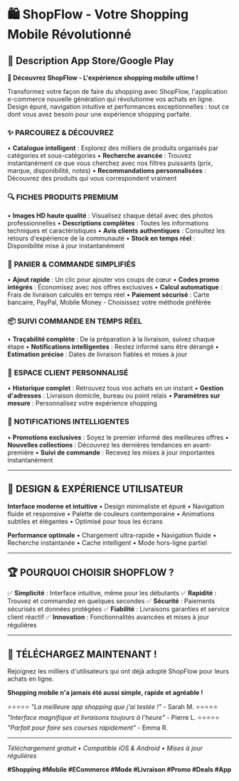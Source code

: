 # 🛍️ ShopFlow - Votre Shopping Mobile Révolutionné

## 📱 Description App Store/Google Play

**🌟 Découvrez ShopFlow - L'expérience shopping mobile ultime !**

Transformez votre façon de faire du shopping avec ShopFlow, l'application e-commerce nouvelle génération qui révolutionne vos achats en ligne. Design épuré, navigation intuitive et performances exceptionnelles : tout ce dont vous avez besoin pour une expérience shopping parfaite.

### ✨ **PARCOUREZ & DÉCOUVREZ**
• **Catalogue intelligent** : Explorez des milliers de produits organisés par catégories et sous-catégories
• **Recherche avancée** : Trouvez instantanément ce que vous cherchez avec nos filtres puissants (prix, marque, disponibilité, notes)
• **Recommandations personnalisées** : Découvrez des produits qui vous correspondent vraiment

### 🔍 **FICHES PRODUITS PREMIUM**
• **Images HD haute qualité** : Visualisez chaque détail avec des photos professionnelles
• **Descriptions complètes** : Toutes les informations techniques et caractéristiques
• **Avis clients authentiques** : Consultez les retours d'expérience de la communauté
• **Stock en temps réel** : Disponibilité mise à jour instantanément

### 🛒 **PANIER & COMMANDE SIMPLIFIÉS**
• **Ajout rapide** : Un clic pour ajouter vos coups de cœur
• **Codes promo intégrés** : Économisez avec nos offres exclusives
• **Calcul automatique** : Frais de livraison calculés en temps réel
• **Paiement sécurisé** : Carte bancaire, PayPal, Mobile Money - Choisissez votre méthode préférée

### 📦 **SUIVI COMMANDE EN TEMPS RÉEL**
• **Traçabilité complète** : De la préparation à la livraison, suivez chaque étape
• **Notifications intelligentes** : Restez informé sans être dérangé
• **Estimation précise** : Dates de livraison fiables et mises à jour

### 👤 **ESPACE CLIENT PERSONNALISÉ**
• **Historique complet** : Retrouvez tous vos achats en un instant
• **Gestion d'adresses** : Livraison domicile, bureau ou point relais
• **Paramètres sur mesure** : Personnalisez votre expérience shopping

### 🔔 **NOTIFICATIONS INTELLIGENTES**
• **Promotions exclusives** : Soyez le premier informé des meilleures offres
• **Nouvelles collections** : Découvrez les dernières tendances en avant-première
• **Suivi de commande** : Recevez les mises à jour importantes instantanément

---

## 🎨 **DESIGN & EXPÉRIENCE UTILISATEUR**

**Interface moderne et intuitive**
• Design minimaliste et épuré
• Navigation fluide et responsive
• Palette de couleurs contemporaine
• Animations subtiles et élégantes
• Optimisé pour tous les écrans

**Performance optimale**
• Chargement ultra-rapide
• Navigation fluide
• Recherche instantanée
• Cache intelligent
• Mode hors-ligne partiel

---

## 🏆 **POURQUOI CHOISIR SHOPFLOW ?**

✅ **Simplicité** : Interface intuitive, même pour les débutants
✅ **Rapidité** : Trouvez et commandez en quelques secondes
✅ **Sécurité** : Paiements sécurisés et données protégées
✅ **Fiabilité** : Livraisons garanties et service client réactif
✅ **Innovation** : Fonctionnalités avancées et mises à jour régulières

---

## 📲 **TÉLÉCHARGEZ MAINTENANT !**

Rejoignez les milliers d'utilisateurs qui ont déjà adopté ShopFlow pour leurs achats en ligne. 

**Shopping mobile n'a jamais été aussi simple, rapide et agréable !**

⭐⭐⭐⭐⭐ *"La meilleure app shopping que j'ai testée !"* - Sarah M.
⭐⭐⭐⭐⭐ *"Interface magnifique et livraisons toujours à l'heure"* - Pierre L.
⭐⭐⭐⭐⭐ *"Parfait pour faire ses courses rapidement"* - Emma R.

---

*Téléchargement gratuit • Compatible iOS & Android • Mises à jour régulières*

**#Shopping #Mobile #ECommerce #Mode #Livraison #Promo #Deals #App**
